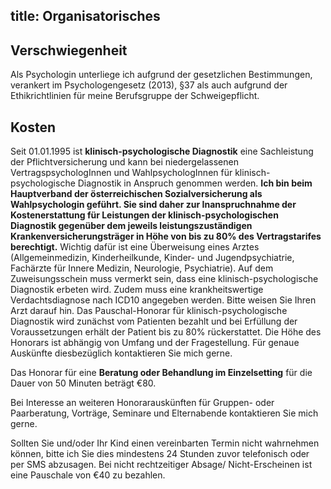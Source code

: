 title: Organisatorisches
---

## Verschwiegenheit

Als Psychologin unterliege ich aufgrund der gesetzlichen Bestimmungen, verankert im Psychologengesetz (2013), §37 als auch aufgrund der Ethikrichtlinien für meine Berufsgruppe der Schweigepflicht.

## Kosten

Seit 01.01.1995 ist **klinisch-psychologische Diagnostik** eine Sachleistung der Pflichtversicherung und kann bei niedergelassenen VertragspsychologInnen und WahlpsychologInnen für klinisch-psychologische Diagnostik in Anspruch genommen werden. 
**Ich bin beim Hauptverband der österreichischen Sozialversicherung als Wahlpsychologin geführt. Sie sind daher zur Inanspruchnahme der Kostenerstattung für Leistungen der klinisch-psychologischen Diagnostik gegenüber dem jeweils leistungszuständigen Krankenversicherungsträger in Höhe von bis zu 80% des Vertragstarifes berechtigt.**
Wichtig dafür ist eine Überweisung eines Arztes (Allgemeinmedizin, Kinderheilkunde, Kinder- und Jugendpsychiatrie, Fachärzte für Innere Medizin, Neurologie, Psychiatrie). 
Auf dem Zuweisungsschein muss vermerkt sein, dass eine klinisch-psychologische Diagnostik erbeten wird. Zudem muss eine krankheitswertige Verdachtsdiagnose nach ICD10 angegeben werden. Bitte weisen Sie Ihren Arzt darauf hin.
Das Pauschal-Honorar für klinisch-psychologische Diagnostik wird zunächst vom Patienten bezahlt und bei Erfüllung der Voraussetzungen erhält der Patient bis zu 80% rückerstattet. Die Höhe des Honorars ist abhängig von Umfang und der Fragestellung. Für genaue Auskünfte diesbezüglich kontaktieren Sie mich gerne. 

Das Honorar für eine **Beratung oder Behandlung im Einzelsetting** für die Dauer von 50 Minuten beträgt €80.

Bei Interesse an weiteren Honorarauskünften für Gruppen- oder Paarberatung, Vorträge, Seminare und Elternabende kontaktieren Sie mich gerne.

Sollten Sie und/oder Ihr Kind einen vereinbarten Termin nicht wahrnehmen können, bitte ich Sie dies mindestens 24 Stunden zuvor telefonisch oder per SMS abzusagen. Bei nicht rechtzeitiger Absage/ Nicht-Erscheinen ist eine Pauschale von €40 zu bezahlen.
